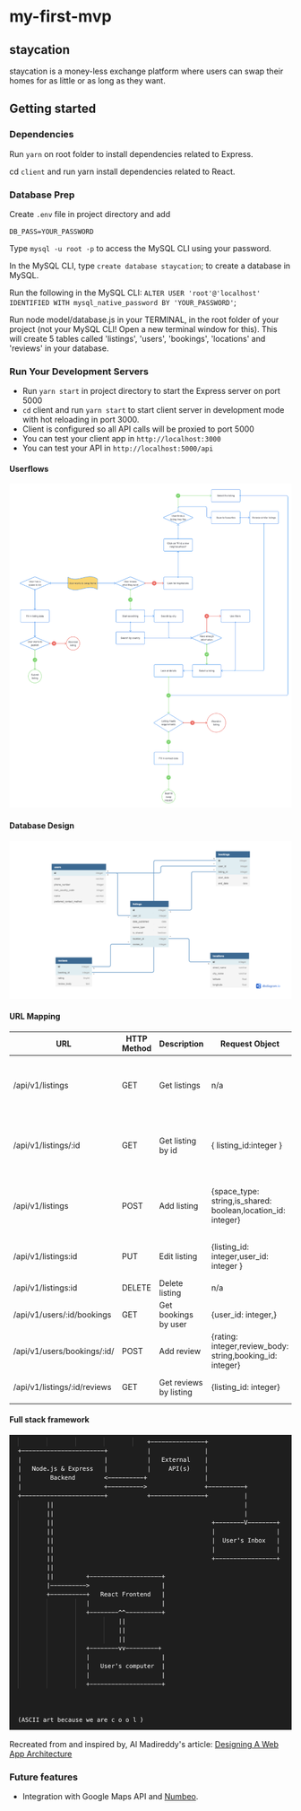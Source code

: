 # my-first-mvp

## staycation

staycation is a money-less exchange platform where users can swap their homes for as little or as long as they want.

## Getting started

### Dependencies

Run `yarn` on root folder to install dependencies related to Express.

cd `client` and run yarn install dependencies related to React.

### Database Prep

Create `.env` file in project directory and add

```DB_NAME=staycation
DB_PASS=YOUR_PASSWORD
```

Type `mysql -u root -p` to access the MySQL CLI using your password.

In the MySQL CLI, type `create database staycation`; to create a database in MySQL.

Run the following in the MySQL CLI: `ALTER USER 'root'@'localhost' IDENTIFIED WITH mysql_native_password BY 'YOUR_PASSWORD'`;

Run node model/database.js in your TERMINAL, in the root folder of your project (not your MySQL CLI! Open a new terminal window for this). This will create 5 tables called 'listings', 'users', 'bookings', 'locations' and 'reviews' in your database.

### Run Your Development Servers

- Run `yarn start` in project directory to start the Express server on port 5000
- `cd` client and run `yarn start` to start client server in development mode with hot reloading in port 3000.
- Client is configured so all API calls will be proxied to port 5000
- You can test your client app in `http://localhost:3000`
- You can test your API in `http://localhost:5000/api`

#### Userflows

![Userflow mapping](/design/userflow-design.png "My MVP userflow design")

#### Database Design

![Database mapping](/design/db-schema.png "My MVP database design")

#### URL Mapping

| URL                          | HTTP Method | Description            | Request Object                                               | Response Object                                                                                    |
| ---------------------------- | ----------- | ---------------------- | ------------------------------------------------------------ | -------------------------------------------------------------------------------------------------- |
| /api/v1/listings             | GET         | Get listings           | n/a                                                          | {listings: [date_published: date,space_type: string,is_shared: boolean,location_id: integer]}      |
| /api/v1/listings/:id         | GET         | Get listing by id      | { listing_id:integer }                                       | {user_id: integer,date_published: date,space_type: string,is_shared: boolean,location_id: integer} |
| /api/v1/listings             | POST        | Add listing            | {space_type: string,is_shared: boolean,location_id: integer} | {listing_id: integer,space_type: string,is_shared: boolean,location_id: integer,user_id: integer}  |
| /api/v1/listings:id          | PUT         | Edit listing           | {listing_id: integer,user_id: integer }                      | {space_type: string,is_shared: boolean,location_id: integer                                        |
| /api/v1/listings:id          | DELETE      | Delete listing         | n/a                                                          | {}                                                                                                 |
| /api/v1/users/:id/bookings   | GET         | Get bookings by user   | {user_id: integer,}                                          | {booking_id: integer}                                                                              |
| /api/v1/users/bookings/:id/  | POST        | Add review             | {rating: integer,review_body: string,booking_id: integer}    | {rating: integer,review_body: string,user_id: integer}                                             |
| /api/v1/listings/:id/reviews | GET         | Get reviews by listing | {listing_id: integer}                                        | {rating: integer,review_body: string}                                                              |

#### Full stack framework

![Full stack design](/design/fs-design.png "My MVP full stack design")

Recreated from and inspired by, Al Madireddy's article:
[Designing A Web App Architecture](https://dev.to/almadireddy/full-stack-101-2-designing-our-web-app-architecture-l6a)

### Future features

- Integration with Google Maps API and [Numbeo](https://www.numbeo.com/common/api.jsp).
